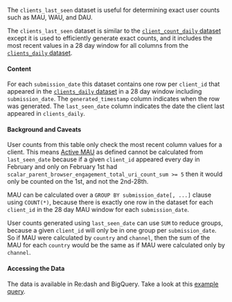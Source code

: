 The `clients_last_seen` dataset is useful for determining exact user counts
such as MAU, WAU, and DAU.

The `clients_last_seen` dataset is similar to the
[`client_count_daily` dataset](/datasets/batch_view/client_count/reference.md)
except it is used to efficiently generate exact counts, and it includes the most
recent values in a 28 day window for all columns from the
[`clients_daily` dataset](/datasets/batch_view/clients_daily/reference.md).

#### Content

For each `submission_date` this dataset contains one row per `client_id`
that appeared in the [`clients_daily`
dataset](/datasets/batch_view/clients_daily/reference.md)
in a 28 day window including `submission_date`. The `generated_timestamp`
column indicates when the row was generated. The `last_seen_date` column
indicates the date the client last appeared in `clients_daily`.

#### Background and Caveats

User counts from this table only check the most recent column values for a
client. This means [Active MAU](../../../cookbooks/active_dau.md) as defined
cannot be calculated from `last_seen_date` because if a given `client_id`
appeared every day in February and only on February 1st had
`scalar_parent_browser_engagement_total_uri_count_sum >= 5` then it would only
be counted on the 1st, and not the 2nd-28th.

MAU can be calculated over a `GROUP BY submission_date[, ...]` clause using
`COUNT(*)`, because there is exactly one row in the dataset for each
`client_id` in the 28 day MAU window for each `submission_date`.

User counts generated using `last_seen_date` can use `SUM` to reduce groups,
because a given `client_id` will only be in one group per `submission_date`. So
if MAU were calculated by `country` and `channel`, then the sum of the MAU for
each `country` would be the same as if MAU were calculated only by `channel`.

#### Accessing the Data

The data is available in Re:dash and BigQuery.
Take a look at this
[example query](https://sql.telemetry.mozilla.org/queries/62029/source#159510).
